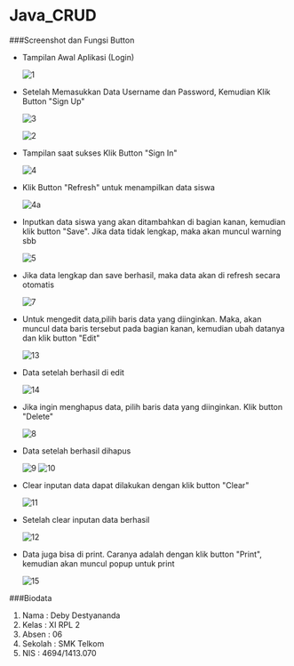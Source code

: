 # Java_CRUD

###Screenshot dan Fungsi Button

- Tampilan Awal Aplikasi (Login)

  ![1](https://cloud.githubusercontent.com/assets/22131289/23748285/86cd6b58-04f5-11e7-8fa7-693047bc4399.JPG)

- Setelah Memasukkan Data Username dan Password, Kemudian Klik Button "Sign Up"
  
  ![3](https://cloud.githubusercontent.com/assets/22131289/23748297/90ada4f8-04f5-11e7-9c4d-f06b26c734fa.JPG)
  
  ![2](https://cloud.githubusercontent.com/assets/22131289/23748292/8cce8c44-04f5-11e7-83b8-00e5364b801a.JPG)
  
- Tampilan saat sukses Klik Button "Sign In"

  ![4](https://cloud.githubusercontent.com/assets/22131289/23748343/d8df04e2-04f5-11e7-91b5-52eaa50c133d.JPG)
 
- Klik Button "Refresh" untuk menampilkan data siswa

  ![4a](https://cloud.githubusercontent.com/assets/22131289/23748618/faf06cc8-04f6-11e7-857c-6ffc059f4ba4.JPG)

- Inputkan data siswa yang akan ditambahkan di bagian kanan, kemudian klik button "Save". Jika data tidak lengkap, maka akan muncul warning sbb 

  ![5](https://cloud.githubusercontent.com/assets/22131289/23748592/d3e5bc28-04f6-11e7-8c67-116b63caee5f.JPG)

- Jika data lengkap dan save berhasil, maka data akan di refresh secara otomatis

  ![7](https://cloud.githubusercontent.com/assets/22131289/23748649/1a0c02e8-04f7-11e7-8264-48b30da632c8.JPG)

- Untuk mengedit data,pilih baris data yang diinginkan. Maka, akan muncul data baris tersebut pada bagian kanan, kemudian ubah datanya dan klik button "Edit"

  ![13](https://cloud.githubusercontent.com/assets/22131289/23749073/0666553e-04f9-11e7-8f22-0f5efa6be13e.JPG)

- Data setelah berhasil di edit

  ![14](https://cloud.githubusercontent.com/assets/22131289/23749074/06fe04c4-04f9-11e7-82f4-4b9717cd07e6.JPG)  

- Jika ingin menghapus data, pilih baris data yang diinginkan. Klik button "Delete"

  ![8](https://cloud.githubusercontent.com/assets/22131289/23748843/e668f35a-04f7-11e7-9f18-9c645556fd4c.JPG)

- Data setelah berhasil dihapus

  ![9](https://cloud.githubusercontent.com/assets/22131289/23748844/e66a798c-04f7-11e7-9b7d-4a1efc63e6a7.JPG)
  ![10](https://cloud.githubusercontent.com/assets/22131289/23748845/e66db58e-04f7-11e7-90fe-ade12d854e24.JPG)
  
- Clear inputan data dapat dilakukan dengan klik button "Clear" 
  
  ![11](https://cloud.githubusercontent.com/assets/22131289/23748958/6a367798-04f8-11e7-9c2d-417240aaea63.JPG)

- Setelah clear inputan data berhasil
  
  ![12](https://cloud.githubusercontent.com/assets/22131289/23748957/6a36a07e-04f8-11e7-91d3-45cbe5118075.JPG)
  
- Data juga bisa di print. Caranya adalah dengan klik button "Print", kemudian akan muncul popup untuk print

  ![15](https://cloud.githubusercontent.com/assets/22131289/23749119/2b57ebb4-04f9-11e7-9182-f65cbcc2e07d.JPG)


###Biodata 

1. Nama     : Deby Destyananda
2. Kelas    : XI RPL 2
3. Absen    : 06
4. Sekolah  : SMK Telkom
5. NIS      : 4694/1413.070
